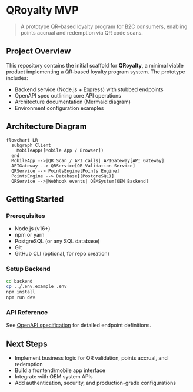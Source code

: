  # QRoyalty MVP

 > A prototype QR–based loyalty program for B2C consumers, enabling points accrual and redemption via QR code scans.

 ## Project Overview

 This repository contains the initial scaffold for **QRoyalty**, a minimal viable product implementing a QR‐based loyalty program system. The prototype includes:

 - Backend service (Node.js + Express) with stubbed endpoints
 - OpenAPI spec outlining core API operations
 - Architecture documentation (Mermaid diagram)
 - Environment configuration examples

 ## Architecture Diagram

 ```mermaid
 flowchart LR
   subgraph Client
     MobileApp([Mobile App / Browser])
   end
   MobileApp -->|QR Scan / API calls| APIGateway[API Gateway]
   APIGateway --> QRService[QR Validation Service]
   QRService --> PointsEngine[Points Engine]
   PointsEngine --> Database[(PostgreSQL)]
   QRService -->|Webhook events| OEMSystem[OEM Backend]
 ```

 ## Getting Started

 ### Prerequisites

 - Node.js (v16+)
 - npm or yarn
 - PostgreSQL (or any SQL database)
 - Git
 - GitHub CLI (optional, for repo creation)

 ### Setup Backend

 ```bash
 cd backend
 cp ../.env.example .env
 npm install
 npm run dev
 ```

 ### API Reference

 See [OpenAPI specification](docs/openapi.yaml) for detailed endpoint definitions.

 ## Next Steps

 - Implement business logic for QR validation, points accrual, and redemption
 - Build a frontend/mobile app interface
 - Integrate with OEM system APIs
 - Add authentication, security, and production-grade configurations